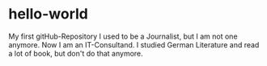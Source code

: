 # hello-world
My first gitHub-Repository
I used to be a Journalist, but I am not one anymore. Now I am an IT-Consultand.
I studied German Literature and read a lot of book, but don't do that anymore.
